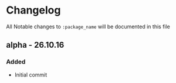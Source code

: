 # Changelog

All Notable changes to `:package_name` will be documented in this file

## alpha - 26.10.16

### Added
- Initial commit
